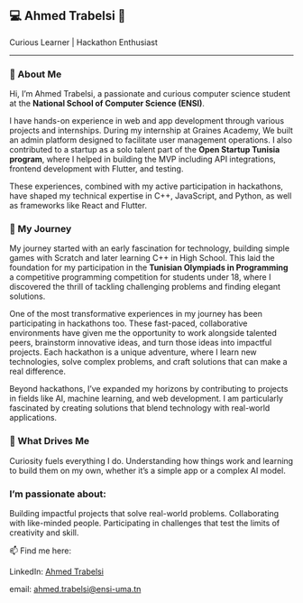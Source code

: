
## 💻 Ahmed Trabelsi 🌟
Curious Learner | Hackathon Enthusiast 

***

### 👋 About Me
Hi, I’m Ahmed Trabelsi, a passionate and curious computer science student at the **National School of Computer Science (ENSI)**.

I have hands-on experience in web and app development through various projects and internships. During my internship at Graines Academy, We built an admin platform designed to facilitate user management operations. I also contributed to a startup as a solo talent part of the **Open Startup Tunisia program**, where I helped in building the MVP including API integrations, frontend development with Flutter, and testing.

These experiences, combined with my active participation in hackathons, have shaped my technical expertise in C++, JavaScript, and Python, as well as frameworks like React and Flutter.

### 🚀 My Journey
My journey started with an early fascination for technology, building simple games with Scratch and later learning C++ in High School. This laid the foundation for my participation in the **Tunisian Olympiads in Programming** a competitive programming competition for students under 18, where I discovered the thrill of tackling challenging problems and finding elegant solutions.

One of the most transformative experiences in my journey has been participating in hackathons too. These fast-paced, collaborative environments have given me the opportunity to work alongside talented peers, brainstorm innovative ideas, and turn those ideas into impactful projects. Each hackathon is a unique adventure, where I learn new technologies, solve complex problems, and craft solutions that can make a real difference.

Beyond hackathons, I’ve expanded my horizons by contributing to projects in fields like AI, machine learning, and web development. I am particularly fascinated by creating solutions that blend technology with real-world applications.

### 🌱 What Drives Me
Curiosity fuels everything I do. Understanding how things work and learning to build them on my own, whether it’s a simple app or a complex AI model. 

### I’m passionate about:

Building impactful projects that solve real-world problems.
Collaborating with like-minded people.
Participating in challenges that test the limits of creativity and skill.


📫 Find me here:

LinkedIn: [Ahmed Trabelsi](www.linkedin.com/in/ahmed-trabelsi-42986116b)

email: ahmed.trabelsi@ensi-uma.tn
<!--
**AhmedTrb/AhmedTrb** is a ✨ _special_ ✨ repository because its `README.md` (this file) appears on your GitHub profile.

Here are some ideas to get you started:

- 🔭 I’m currently working on ...
- 🌱 I’m currently learning ...
- 👯 I’m looking to collaborate on ...
- 🤔 I’m looking for help with ...
- 💬 Ask me about ...
- 📫 How to reach me: ...
- 😄 Pronouns: ...
- ⚡ Fun fact: ...
-->

